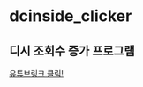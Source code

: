 # dcinside_clicker

## 디시 조회수 증가 프로그램

[유튜브링크 클릭!](https://youtu.be/bcF-E85Ou7Q?si=ZjemGM3zSKcejuh7)
